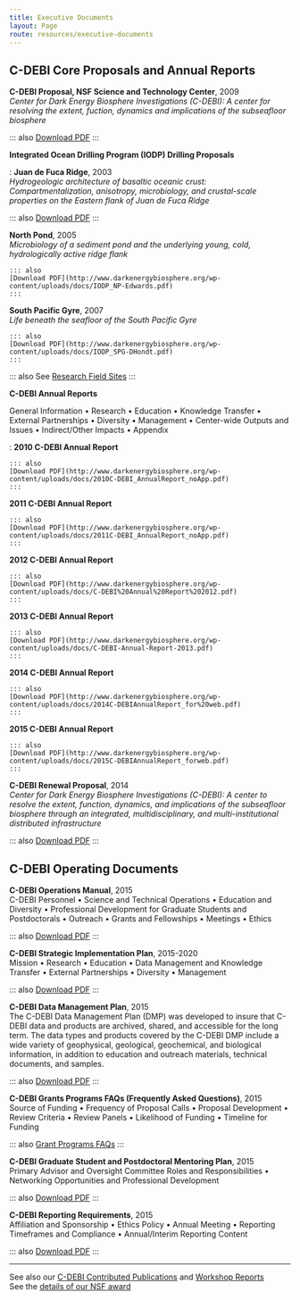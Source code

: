 ```yaml
---
title: Executive Documents
layout: Page
route: resources/executive-documents
---
```


## C-DEBI Core Proposals and Annual Reports

**C-DEBI Proposal, NSF Science and Technology Center**, 2009  
_Center for Dark Energy Biosphere Investigations (C-DEBI): A center for resolving the extent, fuction, dynamics and implications of the subseafloor biosphere_

::: also
[Download PDF](http://www.darkenergybiosphere.org/wp-content/uploads/docs/2009C-DEBI_FullProposal.pdf)
:::

**Integrated Ocean Drilling Program (IODP) Drilling Proposals**

: **Juan de Fuca Ridge**, 2003  
  _Hydrogeologic architecture of basaltic oceanic crust: Compartmentalization, anisotropy, microbiology, and crustal-scale properties on the Eastern flank of Juan de Fuca Ridge_

  ::: also
  [Download PDF](http://www.darkenergybiosphere.org/wp-content/uploads/docs/IODP_JdF-Fisher.pdf)
  :::

  **North Pond**, 2005  
  _Microbiology of a sediment pond and the underlying young, cold, hydrologically active ridge flank_

    ::: also
    [Download PDF](http://www.darkenergybiosphere.org/wp-content/uploads/docs/IODP_NP-Edwards.pdf)
    :::

  **South Pacific Gyre**, 2007  
  _Life beneath the seafloor of the South Pacific Gyre_

    ::: also
    [Download PDF](http://www.darkenergybiosphere.org/wp-content/uploads/docs/IODP_SPG-DHondt.pdf)
    :::

::: also
See [Research Field Sites](../research/field-sites.md)
:::

**C-DEBI Annual Reports**  

General Information • Research • Education • Knowledge Transfer • External Partnerships • Diversity • Management • Center-wide Outputs and Issues • Indirect/Other Impacts • Appendix

: **2010 C-DEBI Annual Report**

    ::: also
    [Download PDF](http://www.darkenergybiosphere.org/wp-content/uploads/docs/2010C-DEBI_AnnualReport_noApp.pdf)
    :::

  **2011 C-DEBI Annual Report**

    ::: also
    [Download PDF](http://www.darkenergybiosphere.org/wp-content/uploads/docs/2011C-DEBI_AnnualReport_noApp.pdf)
    :::

  **2012 C-DEBI Annual Report**

    ::: also
    [Download PDF](http://www.darkenergybiosphere.org/wp-content/uploads/docs/C-DEBI%20Annual%20Report%202012.pdf)
    :::

  **2013 C-DEBI Annual Report**

    ::: also
    [Download PDF](http://www.darkenergybiosphere.org/wp-content/uploads/docs/C-DEBI-Annual-Report-2013.pdf)
    :::

  **2014 C-DEBI Annual Report**

    ::: also
    [Download PDF](http://www.darkenergybiosphere.org/wp-content/uploads/docs/2014C-DEBIAnnualReport_for%20web.pdf)
    :::

  **2015 C-DEBI Annual Report**

    ::: also
    [Download PDF](http://www.darkenergybiosphere.org/wp-content/uploads/docs/2015C-DEBIAnnualReport_forweb.pdf)
    :::

**C-DEBI Renewal Proposal**, 2014  
_Center for Dark Energy Biosphere Investigations (C-DEBI): A center to resolve the extent, function, dynamics, and implications of the subseafloor biosphere through an integrated, multidisciplinary, and multi-institutional distributed infrastructure_

::: also
[Download PDF](http://www.darkenergybiosphere.org/wp-content/uploads/docs/2014C-DEBI_RenewalProposal.pdf)
:::

## C-DEBI Operating Documents

**C-DEBI Operations Manual**, 2015  
C-DEBI Personnel • Science and Technical Operations • Education and Diversity • Professional Development for Graduate Students and Postdoctorals • Outreach • Grants and Fellowships • Meetings • Ethics

::: also
[Download PDF](http://www.darkenergybiosphere.org/wp-content/uploads/docs/C-DEBIOperationsManual_2015.pdf)
:::

**C-DEBI Strategic Implementation Plan**, 2015-2020  
Mission • Research • Education • Data Management and Knowledge Transfer • External Partnerships • Diversity • Management

::: also
[Download PDF](http://www.darkenergybiosphere.org/wp-content/uploads/docs/C-DEBI_SIP_2015-2020_revised.pdf)
:::

**C-DEBI Data Management Plan**, 2015  
The C-DEBI Data Management Plan (DMP) was developed to insure that C-DEBI data and products are archived, shared, and accessible for the long term. The data types and products covered by the C-DEBI DMP include a wide variety of geophysical, geological, geochemical, and biological information, in addition to education and outreach materials, technical documents, and samples.

::: also
[Download PDF](http://www.darkenergybiosphere.org/wp-content/uploads/docs/C-DEBIDataManagementPlan_2015.pdf)
:::

**C-DEBI Grants Programs FAQs (Frequently Asked Questions)**, 2015  
Source of Funding • Frequency of Proposal Calls • Proposal Development • Review Criteria • Review Panels • Likelihood of Funding • Timeline for Funding

::: also
[Grant Programs FAQs]('grant-programs-faq.md')
:::

**C-DEBI Graduate Student and Postdoctoral Mentoring Plan**, 2015  
Primary Advisor and Oversight Committee Roles and Responsibilities • Networking Opportunities and Professional Development

::: also
[Download PDF](http://www.darkenergybiosphere.org/wp-content/uploads/docs/C-DEBIMentoringPlan_2015.pdf)
:::

**C-DEBI Reporting Requirements**, 2015  
Affiliation and Sponsorship • Ethics Policy • Annual Meeting • Reporting Timeframes and Compliance • Annual/Interim Reporting Content

::: also
[Download PDF](http://www.darkenergybiosphere.org/wp-content/uploads/docs/C-DEBIPoliciesAndReportingRequirements2015.pdf)
:::

---
See also our [C-DEBI Contributed Publications](http://www.darkenergybiosphere.org/outputs-resources/publications/) and [Workshop Reports](http://www.darkenergybiosphere.org/research-activities/workshops/)  
See the [details of our NSF award](http://www.nsf.gov/awardsearch/showAward.do?AwardNumber=0939564)
